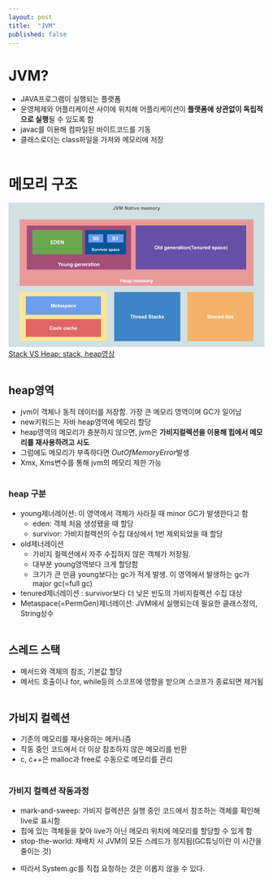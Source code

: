 ```yaml
---
layout: post
title:  "JVM"
published: false
---
```


# JVM?
- JAVA프로그램이 실행되는 플랫폼
- 운영체제와 어플리케이션 사이에 위치해 어플리케이션이 **플랫폼에 상관없이 독립적으로 실행**될 수 있도록 함
- javac를 이용해 컴파일된 바이트코드를 기동
- 클래스로더는 class파일을 가져와 메모리에 저장
<br/><br/>


# 메모리 구조
![image](/assets/images/jvm_heap.png)
[Stack VS Heap: stack, heap영상](https://speakerdeck.com/deepu105/jvm-memory-usage-stack-vs-heap)
<br/><br/>


## heap영역
- jvm이 객체나 동적 데이터를 저장함. 가장 큰 메모리 영역이며 GC가 일어남
- new키워드는 자바 heap영역에 메모리 할당
- heap영역의 메모리가 충분하지 않으면, jvm은 **가비지컬렉션을 이용해 힙에서 메모리를 재사용하려고 시도**
- 그럼에도 메모리가 부족하다면 *OutOfMemoryError*발생
- Xmx, Xms변수를 통해 jvm의 메모리 제한 가능
<br/><br/>
  
### heap 구분
- young제너레이션: 이 영역에서 객체가 사라질 때 minor GC가 발생한다고 함
    - eden: 객체 처음 생성됐을 때 할당
    - survivor: 가비지컬렉션의 수집 대상에서 1번 제외되었을 때 할당
- old제너레이션
  - 가비지 컬렉션에서 자주 수집하지 않은 객체가 저장됨.
  - 대부분 young영역보다 크게 할당함
  - 크기가 큰 만큼 young보다는 gc가 적게 발생. 이 영역에서 발생하는 gc가 major gc(=full gc)
- tenured제너레이션 : survivor보다 더 낮은 빈도의 가비지컬렉션 수집 대상
- Metaspace(=PermGen)제너레이션: JVM에서 실행되는데 필요한 클래스정의, String상수
<br/><br/>
  

## 스레드 스택
- 메서드와 객체의 참조, 기본값 할당
- 메서드 호출이나 for, while등의 스코프에 영향을 받으며 스코프가 종료되면 제거됨
<br/><br/>
  

## 가비지 컬렉션
- 기존의 메모리를 재사용하는 메커니즘
- 작동 중인 코드에서 더 이상 참조하지 않은 메모리를 반환
- c, c++은 malloc과 free로 수동으로 메모리를 관리
<br/><br/>
  
### 가비지 컬렉션 작동과정
- mark-and-sweep: 가비지 컬렉션은 실행 중인 코드에서 참조하는 객체를 확인해 live로 표시함
- 힙에 있는 객체들을 찾아 live가 아닌 메모리 위치에 메모리를 할당할 수 있게 함
- stop-the-world: 재배치 시 JVM의 모든 스레드가 정지됨(GC튜닝이란 이 시간을 줄이는 것)
* 따라서 System.gc를 직접 요청하는 것은 이롭지 않을 수 있다.
